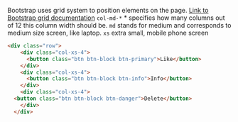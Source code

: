 Bootstrap uses grid system to position elements on the page. 
[Link to Bootstrap grid documentation](https://v4-alpha.getbootstrap.com/layout/grid/)
`col-md-*` * specifies how many columns out of 12 this column width should be. 
`md` stands for medium and corresponds to medium size screen, like laptop. 
`xs` extra small, mobile phone screen

```html
<div class="row">
    <div class="col-xs-4">
      <button class="btn btn-block btn-primary">Like</button>
    </div>
    <div class="col-xs-4">
      <button class="btn btn-block btn-info">Info</button>
    </div>
    <div class="col-xs-4">
  <button class="btn btn-block btn-danger">Delete</button>
    </div>
  </div>
```
